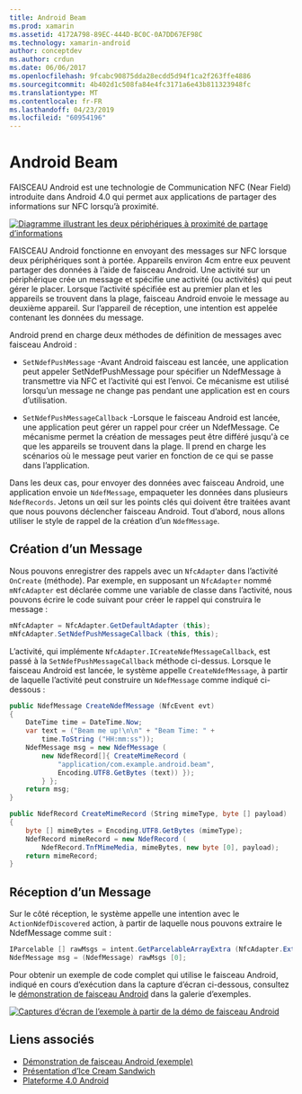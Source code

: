 ```yaml
---
title: Android Beam
ms.prod: xamarin
ms.assetid: 4172A798-89EC-444D-BC0C-0A7DD67EF98C
ms.technology: xamarin-android
author: conceptdev
ms.author: crdun
ms.date: 06/06/2017
ms.openlocfilehash: 9fcabc90875dda28ecdd5d94f1ca2f263ffe4886
ms.sourcegitcommit: 4b402d1c508fa84e4fc3171a6e43b811323948fc
ms.translationtype: MT
ms.contentlocale: fr-FR
ms.lasthandoff: 04/23/2019
ms.locfileid: "60954196"
---
```

# <a name="android-beam"></a>Android Beam

FAISCEAU Android est une technologie de Communication NFC (Near Field) introduite dans Android 4.0 qui permet aux applications de partager des informations sur NFC lorsqu’à proximité.

[![Diagramme illustrant les deux périphériques à proximité de partage d’informations](android-beam-images/androidbeam.png)](android-beam-images/androidbeam.png#lightbox)

FAISCEAU Android fonctionne en envoyant des messages sur NFC lorsque deux périphériques sont à portée. Appareils environ 4cm entre eux peuvent partager des données à l’aide de faisceau Android. Une activité sur un périphérique crée un message et spécifie une activité (ou activités) qui peut gérer le placer. Lorsque l’activité spécifiée est au premier plan et les appareils se trouvent dans la plage, faisceau Android envoie le message au deuxième appareil. Sur l’appareil de réception, une intention est appelée contenant les données du message.

Android prend en charge deux méthodes de définition de messages avec faisceau Android :

-   `SetNdefPushMessage` -Avant Android faisceau est lancée, une application peut appeler SetNdefPushMessage pour spécifier un NdefMessage à transmettre via NFC et l’activité qui est l’envoi. Ce mécanisme est utilisé lorsqu’un message ne change pas pendant une application est en cours d’utilisation.

-   `SetNdefPushMessageCallback` -Lorsque le faisceau Android est lancée, une application peut gérer un rappel pour créer un NdefMessage. Ce mécanisme permet la création de messages peut être différé jusqu'à ce que les appareils se trouvent dans la plage. Il prend en charge les scénarios où le message peut varier en fonction de ce qui se passe dans l’application.


Dans les deux cas, pour envoyer des données avec faisceau Android, une application envoie un `NdefMessage`, empaqueter les données dans plusieurs `NdefRecords`. Jetons un œil sur les points clés qui doivent être traitées avant que nous pouvons déclencher faisceau Android. Tout d’abord, nous allons utiliser le style de rappel de la création d’un `NdefMessage`.


## <a name="creating-a-message"></a>Création d’un Message

Nous pouvons enregistrer des rappels avec un `NfcAdapter` dans l’activité `OnCreate` (méthode). Par exemple, en supposant un `NfcAdapter` nommé `mNfcAdapter` est déclarée comme une variable de classe dans l’activité, nous pouvons écrire le code suivant pour créer le rappel qui construira le message :

```csharp
mNfcAdapter = NfcAdapter.GetDefaultAdapter (this);
mNfcAdapter.SetNdefPushMessageCallback (this, this);
```

L’activité, qui implémente `NfcAdapter.ICreateNdefMessageCallback`, est passé à la `SetNdefPushMessageCallback` méthode ci-dessus. Lorsque le faisceau Android est lancée, le système appelle `CreateNdefMessage`, à partir de laquelle l’activité peut construire un `NdefMessage` comme indiqué ci-dessous :

```csharp
public NdefMessage CreateNdefMessage (NfcEvent evt)
{
    DateTime time = DateTime.Now;
    var text = ("Beam me up!\n\n" + "Beam Time: " +
        time.ToString ("HH:mm:ss"));
    NdefMessage msg = new NdefMessage (
        new NdefRecord[]{ CreateMimeRecord (
            "application/com.example.android.beam",
            Encoding.UTF8.GetBytes (text)) });
        } };
    return msg;
}

public NdefRecord CreateMimeRecord (String mimeType, byte [] payload)
{
    byte [] mimeBytes = Encoding.UTF8.GetBytes (mimeType);
    NdefRecord mimeRecord = new NdefRecord (
        NdefRecord.TnfMimeMedia, mimeBytes, new byte [0], payload);
    return mimeRecord;
}
```


## <a name="receiving-a-message"></a>Réception d’un Message

Sur le côté réception, le système appelle une intention avec le `ActionNdefDiscovered` action, à partir de laquelle nous pouvons extraire le NdefMessage comme suit :

```csharp
IParcelable [] rawMsgs = intent.GetParcelableArrayExtra (NfcAdapter.ExtraNdefMessages);
NdefMessage msg = (NdefMessage) rawMsgs [0];
```

Pour obtenir un exemple de code complet qui utilise le faisceau Android, indiqué en cours d’exécution dans la capture d’écran ci-dessous, consultez le [démonstration de faisceau Android](https://developer.xamarin.com/samples/monodroid/AndroidBeamDemo/) dans la galerie d’exemples.

[![Captures d’écran de l’exemple à partir de la démo de faisceau Android](android-beam-images/24.png)](android-beam-images/24.png#lightbox)



## <a name="related-links"></a>Liens associés

- [Démonstration de faisceau Android (exemple)](https://developer.xamarin.com/samples/monodroid/AndroidBeamDemo/)
- [Présentation d’Ice Cream Sandwich](http://www.android.com/about/ice-cream-sandwich/)
- [Plateforme 4.0 Android](https://developer.android.com/sdk/android-4.0.html)
